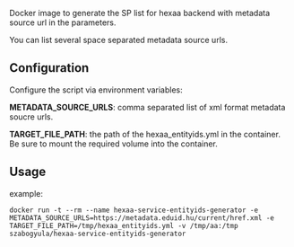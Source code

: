  Docker image to generate the SP list for hexaa backend with metadata source url in the parameters.

You can list several space separated metadata source urls.


Configuration
-------------

Configure the script via environment variables:

**METADATA_SOURCE_URLS**: comma separated list of xml format metadata soucre urls.

**TARGET_FILE_PATH**: the path of the hexaa\_entityids.yml in the container. Be sure to mount the required volume into the container.

Usage
-----
example:

`docker run -t --rm --name hexaa-service-entityids-generator -e METADATA_SOURCE_URLS=https://metadata.eduid.hu/current/href.xml -e TARGET_FILE_PATH=/tmp/hexaa_entityids.yml -v /tmp/aa:/tmp szabogyula/hexaa-service-entityids-generator`
